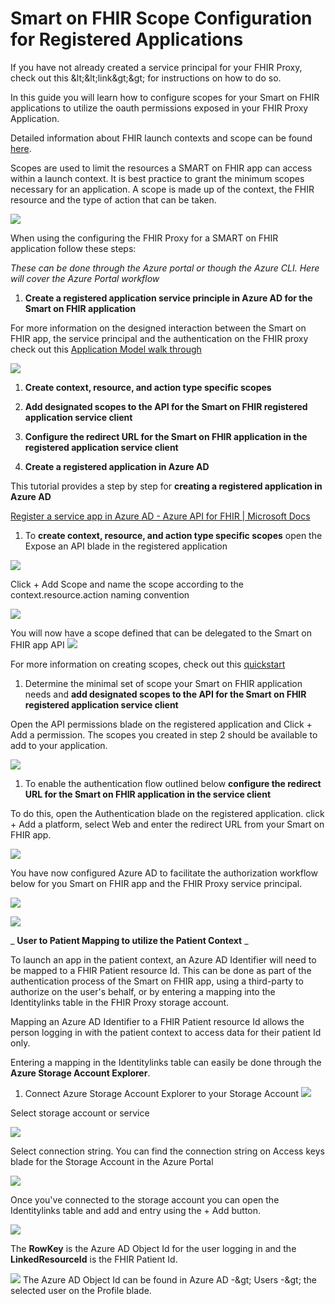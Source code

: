# **Smart on FHIR Scope Configuration for Registered Applications**

If you have not already created a service principal for your FHIR Proxy, check out this \&lt;\&lt;link\&gt;\&gt; for instructions on how to do so.

In this guide you will learn how to configure scopes for your Smart on FHIR applications to utilize the oauth permissions exposed in your FHIR Proxy Application.

Detailed information about FHIR launch contexts and scope can be found [here](http://www.hl7.org/fhir/smart-app-launch/scopes-and-launch-context/).

Scopes are used to limit the resources a SMART on FHIR app can access within a launch context. It is best practice to grant the minimum scopes necessary for an application. A scope is made up of the context, the FHIR resource and the type of action that can be taken.

![](images/smart_on_fhir_1.png)

When using the configuring the FHIR Proxy for a SMART on FHIR application follow these steps:

_These can be done through the Azure portal or though the Azure CLI. Here will cover the Azure Portal workflow_

1. **Create a registered application service principle in Azure AD for the Smart on FHIR application**

For more information on the designed interaction between the Smart on FHIR app, the service principal and the authentication on the FHIR proxy check out this [Application Model walk through](https://docs.microsoft.com/en-us/azure/active-directory/develop/application-model)

![](images/smart_on_fhir_2.png)

1. **Create context, resource, and action type specific scopes**
2. **Add designated scopes to the API for the Smart on FHIR registered application service client**
3. **Configure the redirect URL for the Smart on FHIR application in the registered application service client**

1. **Create a registered application in Azure AD**

This tutorial provides a step by step for **creating a registered application in Azure AD**

[Register a service app in Azure AD - Azure API for FHIR | Microsoft Docs](https://docs.microsoft.com/en-us/azure/healthcare-apis/fhir/register-service-azure-ad-client-app)

1. To **create context, resource, and action type specific scopes** open the Expose an API blade in the registered application

![](images/smart_on_fhir_3.png)

Click + Add Scope and name the scope according to the context.resource.action naming convention

![](images/smart_on_fhir_4.png)

You will now have a scope defined that can be delegated to the Smart on FHIR app API ![](RackMultipart20210623-4-2pa71h_html_f670d17e80e983e6.png)

For more information on creating scopes, check out this [quickstart](https://docs.microsoft.com/en-us/azure/active-directory/develop/quickstart-configure-app-expose-web-apis#:~:text=Sign%20in%20to%20the%20Azure%20portal.%20If%20you,Select%20Expose%20an%20API%20%3E%20Add%20a%20scope.)

1. Determine the minimal set of scope your Smart on FHIR application needs and **add designated scopes to the API for the Smart on FHIR registered application service client**

Open the API permissions blade on the registered application and Click + Add a permission. The scopes you created in step 2 should be available to add to your application.

![](images/smart_on_fhir_5.png)

1. To enable the authentication flow outlined below **configure the redirect URL for the Smart on FHIR application in the service client**

To do this, open the Authentication blade on the registered application. click + Add a platform, select Web and enter the redirect URL from your Smart on FHIR app.

![](images/smart_on_fhir_6.png)

You have now configured Azure AD to facilitate the authorization workflow below for you Smart on FHIR app and the FHIR Proxy service principal.

![](images/smart_on_fhir_7.png)

![](images/smart_on_fhir_8.gif)


_ **User to Patient Mapping to utilize the Patient Context** _

To launch an app in the patient context, an Azure AD Identifier will need to be mapped to a FHIR Patient resource Id. This can be done as part of the authentication process of the Smart on FHIR app, using a third-party to authorize on the user&#39;s behalf, or by entering a mapping into the Identitylinks table in the FHIR Proxy storage account.

Mapping an Azure AD Identifier to a FHIR Patient resource Id allows the person logging in with the patient context to access data for their patient Id only.

Entering a mapping in the Identitylinks table can easily be done through the **Azure Storage Account Explorer**.

1. Connect Azure Storage Account Explorer to your Storage Account
![](images/smart_on_fhir_9.png) 

Select storage account or service

![](images/smart_on_fhir_10.png)

Select connection string. You can find the connection string on Access keys blade for the Storage Account in the Azure Portal

![](images/smart_on_fhir_11.png)

Once you&#39;ve connected to the storage account you can open the Identitylinks table and add and entry using the + Add button.

![](images/smart_on_fhir_12.png)

The **RowKey** is the Azure AD Object Id for the user logging in and the **LinkedResourceId** is the FHIR Patient Id.

![](images/smart_on_fhir_3.png) 
The Azure AD Object Id can be found in Azure AD -\&gt; Users -\&gt; the selected user on the Profile blade.

